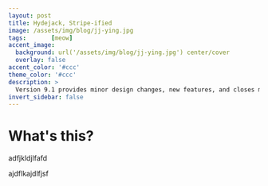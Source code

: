 ```yaml
---
layout: post
title: Hydejack, Stripe-ified
image: /assets/img/blog/jj-ying.jpg
tags:       [meow]
accent_image: 
  background: url('/assets/img/blog/jj-ying.jpg') center/cover
  overlay: false
accent_color: '#ccc'
theme_color: '#ccc'
description: >
  Version 9.1 provides minor design changes, new features, and closes multiple issues.
invert_sidebar: false
---
```


# What's this?

adfjkldjlfafd

ajdflkajdlfjsf